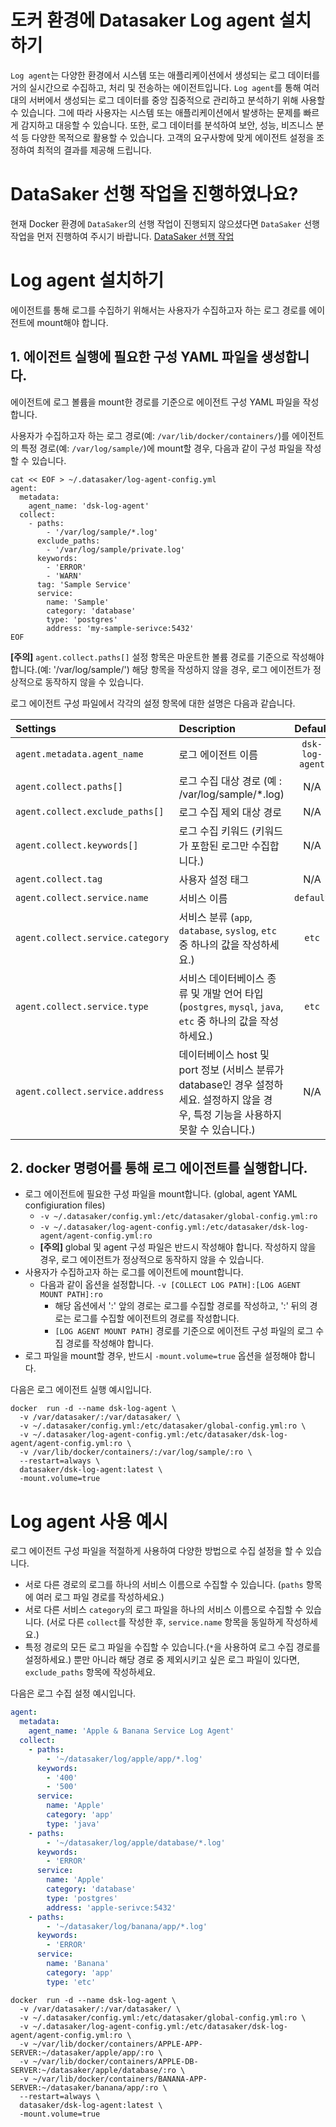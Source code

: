 # 도커 환경에 Datasaker Log agent 설치하기

`Log agent`는 다양한 환경에서 시스템 또는 애플리케이션에서 생성되는 로그 데이터를 거의 실시간으로 수집하고, 처리 및 전송하는 에이전트입니다.
`Log agent`를 통해 여러 대의 서버에서 생성되는 로그 데이터를 중앙 집중적으로 관리하고 분석하기 위해 사용할 수 있습니다.
그에 따라 사용자는 시스템 또는 애플리케이션에서 발생하는 문제를 빠르게 감지하고 대응할 수 있습니다.
또한, 로그 데이터를 분석하여 보안, 성능, 비즈니스 분석 등 다양한 목적으로 활용할 수 있습니다.
고객의 요구사항에 맞게 에이전트 설정을 조정하여 최적의 결과를 제공해 드립니다.

# DataSaker 선행 작업을 진행하였나요?

현재 Docker 환경에 `DataSaker`의 선행 작업이 진행되지 않으셨다면 `DataSaker` 선행 작업을 먼저 진행하여 주시기 바랍니다. [DataSaker 선행 작업](${PREPARATION_MANUAL_KR})

# Log agent 설치하기

에이전트를 통해 로그를 수집하기 위해서는 사용자가 수집하고자 하는 로그 경로를 에이전트에 mount해야 합니다.

## 1. 에이전트 실행에 필요한 구성 YAML 파일을 생성합니다.

에이전트에 로그 볼륨을 mount한 경로를 기준으로 에이전트 구성 YAML 파일을 작성합니다.

사용자가 수집하고자 하는 로그 경로(예: `/var/lib/docker/containers/`)를 에이전트의 특정 경로(예: `/var/log/sample/`)에 mount할 경우, 다음과 같이 구성 파일을 작성할 수 있습니다.

```shell
cat << EOF > ~/.datasaker/log-agent-config.yml
agent:
  metadata:
    agent_name: 'dsk-log-agent'
  collect:
    - paths:
        - '/var/log/sample/*.log'
      exclude_paths:
        - '/var/log/sample/private.log'
      keywords:
        - 'ERROR'
        - 'WARN'
      tag: 'Sample Service'
      service:
        name: 'Sample'
        category: 'database'
        type: 'postgres'
        address: 'my-sample-serivce:5432'
EOF
```
**[주의]** `agent.collect.paths[]` 설정 항목은 마운트한 볼륨 경로를 기준으로 작성해야 합니다.(예: '/var/log/sample/') 해당 항목을 작성하지 않을 경우, 로그 에이전트가 정상적으로 동작하지 않을 수 있습니다.


로그 에이전트 구성 파일에서 각각의 설정 항목에 대한 설명은 다음과 같습니다.

| **Settings**                        | **Description**                                           | **Default** | **Necessary** |
|:------------------------------------|:----------------------------------------------------------|:-----------:|:------------:|
| `agent.metadata.agent_name`      | 로그 에이전트 이름                                                 |     `dsk-log-agent`     |         |
| `agent.collect.paths[]`      | 로그 수집 대상 경로 (예 : /var/log/sample/*.log)                              |     N/A     |    **✓**     |
| `agent.collect.exclude_paths[]`      | 로그 수집 제외 대상 경로                              |     N/A     |         |
| `agent.collect.keywords[]`         | 로그 수집 키워드 (키워드가 포함된 로그만 수집합니다.)                                  |     N/A     |              |
| `agent.collect.tag`              | 사용자 설정 태그                                                    |     N/A     |              |
| `agent.collect.service.name`     | 서비스 이름                                                       |  `default`  |              |
| `agent.collect.service.category` | 서비스 분류 (`app`, `database`, `syslog`, `etc` 중 하나의 값을 작성하세요.)                 |    `etc`    |              |
| `agent.collect.service.type`     | 서비스 데이터베이스 종류 및 개발 언어 타입 (`postgres`, `mysql`, `java`, `etc` 중 하나의 값을 작성하세요.)                      |    `etc`    |              |
| `agent.collect.service.address`  | 데이터베이스 host 및 port 정보  (서비스 분류가 database인 경우 설정하세요. 설정하지 않을 경우, 특정 기능을 사용하지 못할 수 있습니다.) |     N/A     |      ⚠️      |


## 2. docker 명령어를 통해 로그 에이전트를 실행합니다.

- 로그 에이전트에 필요한 구성 파일을 mount합니다. (global, agent YAML configiuration files)
  - `-v ~/.datasaker/config.yml:/etc/datasaker/global-config.yml:ro`
  - `-v ~/.datasaker/log-agent-config.yml:/etc/datasaker/dsk-log-agent/agent-config.yml:ro`
  - **[주의]** global 및 agent 구성 파일은 반드시 작성해야 합니다. 작성하지 않을 경우, 로그 에이전트가 정상적으로 동작하지 않을 수 있습니다.
- 사용자가 수집하고자 하는 로그를 에이전트에 mount합니다.
  - 다음과 같이 옵션을 설정합니다. `-v [COLLECT LOG PATH]:[LOG AGENT MOUNT PATH]:ro`
    - 해당 옵션에서 ':' 앞의 경로는 로그를 수집할 경로를 작성하고, ':' 뒤의 경로는 로그를 수집할 에이전트의 경로를 작성합니다.
    - `[LOG AGENT MOUNT PATH]` 경로를 기준으로 에이전트 구성 파일의 로그 수집 경로를 작성해야 합니다.
- 로그 파일을 mount할 경우, 반드시 `-mount.volume=true` 옵션을 설정해야 합니다.

다음은 로그 에이전트 실행 예시입니다.

```shell
docker  run -d --name dsk-log-agent \
  -v /var/datasaker/:/var/datasaker/ \
  -v ~/.datasaker/config.yml:/etc/datasaker/global-config.yml:ro \
  -v ~/.datasaker/log-agent-config.yml:/etc/datasaker/dsk-log-agent/agent-config.yml:ro \
  -v /var/lib/docker/containers/:/var/log/sample/:ro \
  --restart=always \
  datasaker/dsk-log-agent:latest \
  -mount.volume=true
```

# Log agent 사용 예시

로그 에이전트 구성 파일을 적절하게 사용하여 다양한 방법으로 수집 설정을 할 수 있습니다.
- 서로 다른 경로의 로그를 하나의 서비스 이름으로 수집할 수 있습니다. (`paths` 항목에 여러 로그 파일 경로를 작성하세요.)
- 서로 다른 서비스 `category`의 로그 파일을 하나의 서비스 이름으로 수집할 수 있습니다. (서로 다른 `collect`를 작성한 후, `service.name` 항목을 동일하게 작성하세요.)
- 특정 경로의 모든 로그 파일을 수집할 수 있습니다.(`*`을 사용하여 로그 수집 경로를 설정하세요.) 뿐만 아니라 해당 경로 중 제외시키고 싶은 로그 파일이 있다면, `exclude_paths` 항목에 작성하세요.

다음은 로그 수집 설정 예시입니다.

```yaml
agent:
  metadata:
    agent_name: 'Apple & Banana Service Log Agent'
  collect:
    - paths:
        - '~/datasaker/log/apple/app/*.log'
      keywords: 
        - '400'
        - '500'
      service:
        name: 'Apple'
        category: 'app'
        type: 'java'
    - paths:
        - '~/datasaker/log/apple/database/*.log'
      keywords: 
        - 'ERROR'
      service:
        name: 'Apple'
        category: 'database'
        type: 'postgres'
        address: 'apple-serivce:5432'
    - paths:
        - '~/datasaker/log/banana/app/*.log'
      keywords: 
        - 'ERROR'
      service:
        name: 'Banana'
        category: 'app'
        type: 'etc'
```

```shell
docker  run -d --name dsk-log-agent \
  -v /var/datasaker/:/var/datasaker/ \
  -v ~/.datasaker/config.yml:/etc/datasaker/global-config.yml:ro \
  -v ~/.datasaker/log-agent-config.yml:/etc/datasaker/dsk-log-agent/agent-config.yml:ro \
  -v ~/var/lib/docker/containers/APPLE-APP-SERVER:~/datasaker/apple/app/:ro \
  -v ~/var/lib/docker/containers/APPLE-DB-SERVER:~/datasaker/apple/database/:ro \
  -v ~/var/lib/docker/containers/BANANA-APP-SERVER:~/datasaker/banana/app/:ro \
  --restart=always \
  datasaker/dsk-log-agent:latest \
  -mount.volume=true
```

